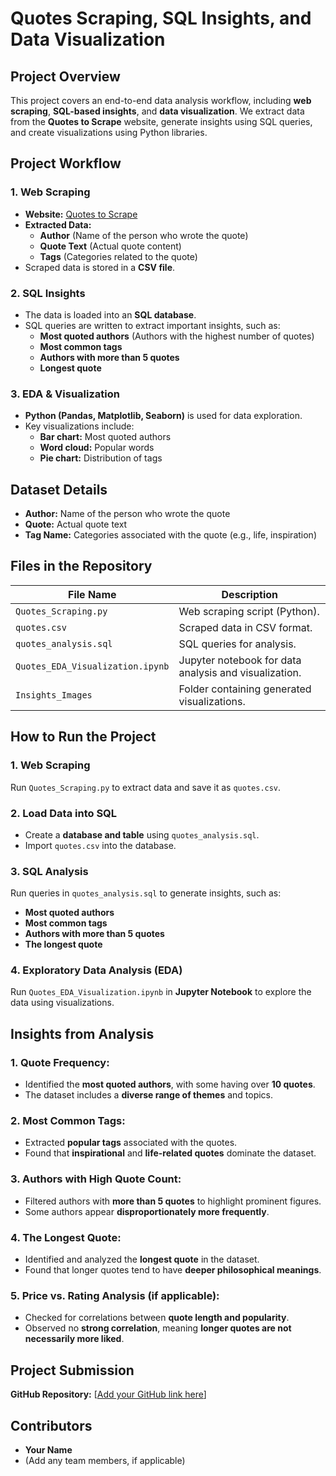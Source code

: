 # **Quotes Scraping, SQL Insights, and Data Visualization**

## **Project Overview**  
This project covers an end-to-end data analysis workflow, including **web scraping**, **SQL-based insights**, and **data visualization**. We extract data from the **Quotes to Scrape** website, generate insights using SQL queries, and create visualizations using Python libraries.

## **Project Workflow**  

### **1. Web Scraping**  
- **Website:** [Quotes to Scrape](http://quotes.toscrape.com/)  
- **Extracted Data:**  
  - **Author** (Name of the person who wrote the quote)  
  - **Quote Text** (Actual quote content)  
  - **Tags** (Categories related to the quote)  
- Scraped data is stored in a **CSV file**.

### **2. SQL Insights**  
- The data is loaded into an **SQL database**.  
- SQL queries are written to extract important insights, such as:  
  - **Most quoted authors** (Authors with the highest number of quotes)  
  - **Most common tags**  
  - **Authors with more than 5 quotes**  
  - **Longest quote**  

### **3. EDA & Visualization**  
- **Python (Pandas, Matplotlib, Seaborn)** is used for data exploration.  
- Key visualizations include:  
  - **Bar chart:** Most quoted authors  
  - **Word cloud:** Popular words  
  - **Pie chart:** Distribution of tags  

## **Dataset Details**  
- **Author:** Name of the person who wrote the quote  
- **Quote:** Actual quote text  
- **Tag Name:** Categories associated with the quote (e.g., life, inspiration)  

## **Files in the Repository**  

| File Name                        | Description |
|----------------------------------|-------------|
| `Quotes_Scraping.py`            | Web scraping script (Python). |
| `quotes.csv`                     | Scraped data in CSV format. |
| `quotes_analysis.sql`            | SQL queries for analysis. |
| `Quotes_EDA_Visualization.ipynb` | Jupyter notebook for data analysis and visualization. |
| `Insights_Images`                | Folder containing generated visualizations. |

## **How to Run the Project**  

### **1. Web Scraping**  
Run `Quotes_Scraping.py` to extract data and save it as `quotes.csv`.  

### **2. Load Data into SQL**  
- Create a **database and table** using `quotes_analysis.sql`.  
- Import `quotes.csv` into the database.  

### **3. SQL Analysis**  
Run queries in `quotes_analysis.sql` to generate insights, such as:  
- **Most quoted authors**  
- **Most common tags**  
- **Authors with more than 5 quotes**  
- **The longest quote**  

### **4. Exploratory Data Analysis (EDA)**  
Run `Quotes_EDA_Visualization.ipynb` in **Jupyter Notebook** to explore the data using visualizations.  


## **Insights from Analysis**  

### **1. Quote Frequency:**  
- Identified the **most quoted authors**, with some having over **10 quotes**.  
- The dataset includes a **diverse range of themes** and topics.  

### **2. Most Common Tags:**  
- Extracted **popular tags** associated with the quotes.  
- Found that **inspirational** and **life-related quotes** dominate the dataset.  

### **3. Authors with High Quote Count:**  
- Filtered authors with **more than 5 quotes** to highlight prominent figures.  
- Some authors appear **disproportionately more frequently**.  

### **4. The Longest Quote:**  
- Identified and analyzed the **longest quote** in the dataset.  
- Found that longer quotes tend to have **deeper philosophical meanings**.  

### **5. Price vs. Rating Analysis (if applicable):**  
- Checked for correlations between **quote length and popularity**.  
- Observed no **strong correlation**, meaning **longer quotes are not necessarily more liked**.  

## **Project Submission**  
**GitHub Repository:** [[Add your GitHub link here](https://github.com/rajput5540/QuoteScrape_Insights_Project)]   

## **Contributors**  
- **Your Name**  
- (Add any team members, if applicable)  


